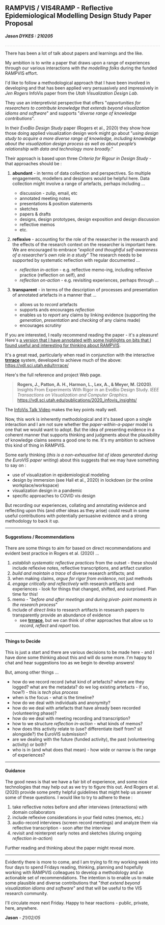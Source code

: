 ## RAMPVIS / VIS4RAMP - Reflective Epidemiological Modelling Design Study Paper Proposal

##### Jason DYKES : 210205

<hr style="background-color:#fff ;height:0px; border:dashed 1px #e0e0e0"/>

There has been a lot of talk about papers and learnings and the like.

My ambition is to write a paper that draws upon a range of experiences through our various interactions _with the modelling folks_ during the funded RAMPVIS effort.

I'd like to follow a methodological approach that I have been involved in developing and that has been applied very persuasively and impressively in _Jen Rogers_ InfoVis paper from the _Utah Visualization Design Lab_.

They use an interpretivist perspective that offers "_opportunities for researchers to contribute knowledge that extends beyond visualization idioms and software_" and supports "_diverse range of knowledge contributions_".

In their _EvoBio Design Study_ paper (Rogers et al., 2020) they show how those doing applied visualization design work might go about "_using design study to acquire a more diverse range of knowledge, including knowledge about the visualization design process as well as about people’s relationship with data and technology more broadly_."

Their approach is based upon three _Criteria for Rigour in Design Study_ - that approaches should be :

 1. **abundant** - in terms of data collection and perspectives.
 So multiple engagements, modellers and designers would be helpful here.
 Data collection might involve a range of artefacts, perhaps including ...
    * discussion - zulip, email, etc
    * annotated meeting notes
    * presentations & position statements
    * sketches
    * papers & drafts
    * designs, design prototypes, design exposition and design discussion
    * reflective memos
    * etc.

 2. **reflexive** - accounting for the role of the researcher in the research and the effects of the research context on the researcher is important here.
 We are encouraged to embrace “_explicit and thoughtful self-awareness of a researcher’s own role in a study_”
 The research needs to be supported by systematic reflection with regular documented ...
    * _reflection in-action_ - e.g. reflective memo-ing, including reflexive practice (reflection on self), and
    * _reflection on-action_ - e.g. revisiting experiences, perhaps through ...

 3. **transparent** - in terms of the description of processes and presentation of annotated artefacts in a manner that ...
    * allows us to _record_ artefacts
    * supports ands encourages _reflection_
    * enables us to _report_ any claims by linking evidence (supporting the _generation_, _presentation_ and _checking_ of any claims made)
    * encourages _scrutiny_

If you are interested, I really recommend reading the paper - it's a pleasure! Here's [a version that I have annotated with some highlights on bits that I found useful and interesting for thinking about RAMPVIS](https://staff.city.ac.uk/~jad7/rampvis/rogers2020insights.210205.pdf).

It's a great read, particularly when read in conjunction with the interactive [**trrrace**](https://vdl.sci.utah.edu/trrrace/) system, developed to achieve much of the above:  https://vdl.sci.utah.edu/trrrace/

Here's the full reference and project Web page.

> **Rogers, J., Patton, A. H., Harmon, L., Lex, A., & Meyer, M. (2020)**. Insights From Experiments With Rigor in an EvoBio Design Study. _IEEE Transactions on Visualization and Computer Graphics_. https://vdl.sci.utah.edu/publications/2020_infovis_insights/

The [InfoVis Talk Video](https://youtu.be/0lIJarVNxcM) makes the key points really well.

Now, this work is inherently methodological and it's based upon a single interaction and I am not sure whether the _paper-within-a-paper_ model is one that we would want to adopt. But the idea of presenting evidence in a coherent manner that supports thinking and judgments about the plausibility of knowledge claims seems a good one to me. It's my ambition to achieve this kind of thing in RAMPVIS.

Some early thinking (_this is a non-exhaustive list of ideas generated during the EuroVIS paper writing_) about this suggests that we may have something to say on :

 - use of visualization in epidemiological modeling
 - design by immersion (see Hall et al., 2020) in lockdown (or the online workplace/workspace)
 - visualization design in a pandemic
 - specific approaches to COVID vis design

But recording our experiences, collating and annotating evidence and reflecting upon this (and other ideas as they arise) could result in some useful contributions with potentially persuasive evidence and a strong methodology to back it up.

---

#### Suggestions / Recommendations

There are some things to aim for based on direct recommendations and evident best practice in Rogers et al. (2020) ...

1. _establish systematic reflective practices_ from the outset - these should include reflexive notes, reflective transcriptions, and artifact curation
2. _build and maintain a trace_ of diverse research artifacts; and
3. when making claims, _argue for rigor from evidence_, not just methods
4. _engage critically and reflectively_ with research artifacts and experiences - look for things that changed, shifted, and surprised. Plan time for this!
5. memo - "_before and after meetings and during pivot- point moments in the research process_"
4. include of _direct links_ to research artifacts in resesarch papers to transparently provide an abundance of evidence
   - see [**trrrace**](https://vdl.sci.utah.edu/trrrace/), but we can think of other approaches that allow us to _record_, _reflect_ and _report_ too.

<!---
_How to Reflect_


_Tech for Reflection_

  --->
---

#### Things to Decide

This is just a start and there are various decisions to be made here - and I have done some thinking about this and will do some more. I'm happy to chat and hear suggestions too as we begin to develop answers!

But, among other things ...

 * how do we record record (what kind of artefacts? where are they logged? what are the metadata? do we log existing artefacts - if so, how?) - this is _tech_ plus _process_
 * when is the focus - what is the timeline?
 * how do we deal with individuals and anonymity?
 * how do we deal with artefacts that have already been recorded (volunteering phase)?
 * how do we deal with meeting recording and transcription?
 * how to we structure _reflection in-action_ - what kinds of memos?
 * how does this activity relate to (use? differentiate itself from? sit alongside?) the EuroVIS submission?
 * are we dealing with the future (funded activity), the past (volunteering activity) or both?
 * who is in (and what does that mean) - how wide or narrow is the range of experiences?

---

#### Guidance

The good news is that we have a fair bit of experience, and some nice technologies that may help out as we try to figure this out. And Rogers et al. (2020) provide some pretty helpful guidelines that might help us answer some of these questions. I would like to try to adhere to these :

 1. take reflective notes before and after interviews (interactions) with domain collaborators
 2. include reflexive considerations in your field notes (memos, etc.)
 3. audio-record interviews (screen record meetings) and analyze them via reflective transcription - soon after the interview
 4. revisit and reinterpret early notes and sketches (during ongoing _reflection in-action_)

Further reading and thinking about the paper might reveal more.

---

Evidently there is more to come, and I am trying to fit my working week into four days to spend Fridays reading, thinking, planning and hopefully working with RAMPVIS colleagues to develop a methodology and an actionable set of recommendations. The intention is to enable us to make some plausible and diverse contributions that "_that extend beyond visualization idioms and software_" and that will be useful to the VIS research community.

I'll circulate more next Friday.
Happy to hear reactions - public, private, here, anywhere.

**Jason** - _21/02/05_
